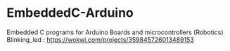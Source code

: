 # EmbeddedC-Arduino
Embedded C programs for Arduino Boards and microcontrollers (Robotics)
Blinking_led : https://wokwi.com/projects/359845726013489153
